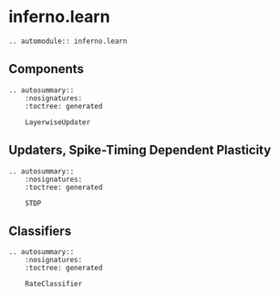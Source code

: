 # inferno.learn

```{eval-rst}
.. automodule:: inferno.learn
```

## Components
```{eval-rst}
.. autosummary::
    :nosignatures:
    :toctree: generated

    LayerwiseUpdater
```

## Updaters, Spike-Timing Dependent Plasticity
```{eval-rst}
.. autosummary::
    :nosignatures:
    :toctree: generated

    STDP
```

## Classifiers
```{eval-rst}
.. autosummary::
    :nosignatures:
    :toctree: generated

    RateClassifier
```